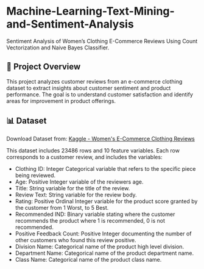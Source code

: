 # Machine-Learning-Text-Mining-and-Sentiment-Analysis
Sentiment Analysis of Women’s Clothing E-Commerce Reviews Using Count  Vectorization and Naive Bayes Classifier.

## 📌 Project Overview 
This project analyzes customer reviews from an e-commerce clothing dataset to extract insights about customer sentiment and product performance. The goal is to understand customer satisfaction and identify areas for improvement in product offerings.

## 📊 Dataset  
Download Dataset from: [Kaggle - Women's E-Commerce Clothing Reviews](https://www.kaggle.com/datasets/nicapotato/womens-ecommerce-clothing-reviews)

This dataset includes 23486 rows and 10 feature variables. Each row corresponds to a customer review, and includes the variables:
- Clothing ID: Integer Categorical variable that refers to the specific piece being reviewed.
- Age: Positive Integer variable of the reviewers age.
- Title: String variable for the title of the review.
- Review Text: String variable for the review body.
- Rating: Positive Ordinal Integer variable for the product score granted by the customer from 1 Worst, to 5 Best.
- Recommended IND: Binary variable stating where the customer recommends the product where 1 is recommended, 0 is not recommended.
- Positive Feedback Count: Positive Integer documenting the number of other customers who found this review positive.
- Division Name: Categorical name of the product high level division.
- Department Name: Categorical name of the product department name.
- Class Name: Categorical name of the product class name.


